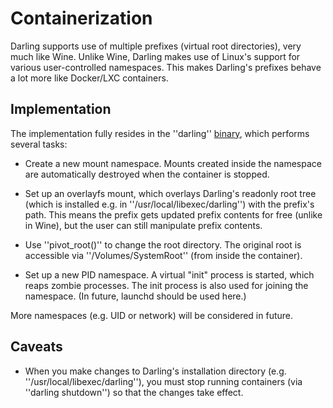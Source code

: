 # Containerization

Darling supports use of multiple prefixes (virtual root directories), very much like Wine. Unlike Wine, Darling makes use of Linux's support for various user-controlled namespaces. This makes Darling's prefixes behave a lot more like Docker/LXC containers.

## Implementation

The implementation fully resides in the ''darling'' [binary](https///github.com/darlinghq/darling/blob/master/src/startup/darling.c), which performs several tasks:


*  Create a new mount namespace. Mounts created inside the namespace are automatically destroyed when the container is stopped.

*  Set up an overlayfs mount, which overlays Darling's readonly root tree (which is installed e.g. in ''/usr/local/libexec/darling'') with the prefix's path. This means the prefix gets updated prefix contents for free (unlike in Wine), but the user can still manipulate prefix contents.

*  Use ''pivot_root()'' to change the root directory. The original root is accessible via ''/Volumes/SystemRoot'' (from inside the container).

*  Set up a new PID namespace. A virtual "init" process is started, which reaps zombie processes. The init process is also used for joining the namespace. (In future, launchd should be used here.)

More namespaces (e.g. UID or network) will be considered in future.

## Caveats


*  When you make changes to Darling's installation directory (e.g. ''/usr/local/libexec/darling''), you must stop running containers (via ''darling shutdown'') so that the changes take effect.

